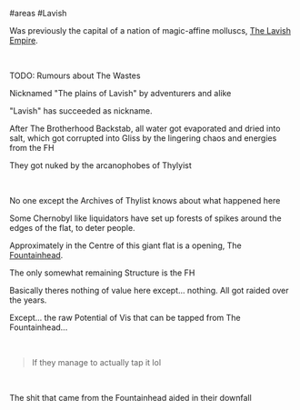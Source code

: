 ---
---

\#areas #Lavish 

Was previously the capital of a nation of magic-affine molluscs, [The Lavish Empire](..\..\..\..\..\..\..\Groupings\Factions\The%20Lavish%20Empire.md).

 

TODO: Rumours about The Wastes

Nicknamed "The plains of Lavish" by adventurers and alike

"Lavish" has succeeded as nickname.

After The Brotherhood Backstab, all water got evaporated and dried into salt, which got corrupted into Gliss by the lingering chaos and energies from the FH

They got nuked by the arcanophobes of Thylyist

 

No one except the Archives of Thylist knows about what happened here

Some Chernobyl like liquidators have set up forests of spikes around the edges of the flat, to deter people.

Approximately in the Centre of this giant flat is a opening, The [Fountainhead](Fountainhead.md).

The only somewhat remaining Structure is the FH 

Basically theres nothing of value here except... nothing. All got raided over the years.

Except... the raw Potential of Vis that can be tapped from The Fountainhead...

 

 > 
 > If they manage to actually tap it lol

 

The shit that came from the Fountainhead aided in their downfall
